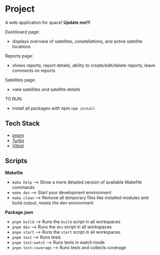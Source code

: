 # Project

A web application for space! **Update me!!!**

Dashboard page:

- displays overview of satellites, constellations, and active satellite locations

Reports page:

- shows reports, report details, ability to create/edit/delete reports, leave comments on reports

Satellites page:

- view satellites and satellite details

TO RUN:

- install all packages with npm `npm install`

## Tech Stack

- [pnpm](https://pnpm.io/)
- [Turbo](https://turbo.build/repo)
- [Vitest](https://vitest.dev/)

## Scripts

**Makefile**

- `make help` --> Show a more detailed version of available Makefile commands
- `make dev` --> Start your development environment
- `make clean` --> Remove all temporary files like installed modules and build output, resets the dev environment

**Package.json**

- `pnpm build` --> Runs the `build` script in all workspaces
- `pnpm dev` --> Runs the `dev` script in all workspaces
- `pnpm start` --> Runs the `start` script in all workspaces
- `pnpm test` --> Runs tests
- `pnpm test:watch` --> Runs tests in watch mode
- `pnpm test:coverage` --> Runs tests and collects coverage
